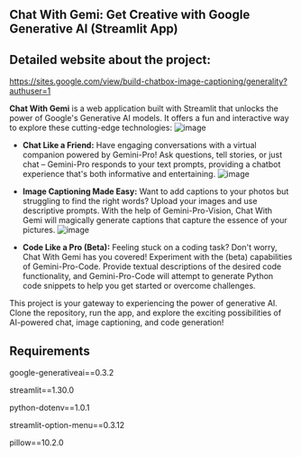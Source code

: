 ## Chat With Gemi: Get Creative with Google Generative AI (Streamlit App)
## Detailed website about the project:
https://sites.google.com/view/build-chatbox-image-captioning/generality?authuser=1

**Chat With Gemi** is a web application built with Streamlit that unlocks the power of Google's Generative AI models. It offers a fun and interactive way to explore these cutting-edge technologies:
![image](https://github.com/nguyenngocquynhgiang/GEMINI-AI-Web-App/assets/135851627/228c4ad1-8af0-449e-876b-85bd54605f0d)
* **Chat Like a Friend:** Have engaging conversations with a virtual companion powered by Gemini-Pro! Ask questions, tell stories, or just chat – Gemini-Pro responds to your text prompts, providing a chatbot experience that's both informative and entertaining.
![image](https://github.com/nguyenngocquynhgiang/GEMINI-AI-Web-App/assets/135851627/b7843e68-92e3-43fb-90c1-463a96e92197)
* **Image Captioning Made Easy:** Want to add captions to your photos but struggling to find the right words? Upload your images and use descriptive prompts. With the help of Gemini-Pro-Vision, Chat With Gemi will magically generate captions that capture the essence of your pictures.
![image](https://github.com/nguyenngocquynhgiang/GEMINI-AI-Web-App/assets/135851627/40d0b0d5-a827-4489-81cb-10baf506d8e2)

* **Code Like a Pro (Beta):** Feeling stuck on a coding task? Don't worry, Chat With Gemi has you covered! Experiment with the (beta) capabilities of Gemini-Pro-Code.  Provide textual descriptions of the desired code functionality, and Gemini-Pro-Code will attempt to generate Python code snippets to help you get started or overcome challenges.

This project is your gateway to experiencing the power of generative AI. Clone the repository, run the app, and explore the exciting possibilities of AI-powered chat, image captioning, and code generation!

## Requirements
google-generativeai==0.3.2

streamlit==1.30.0

python-dotenv==1.0.1

streamlit-option-menu==0.3.12

pillow==10.2.0
